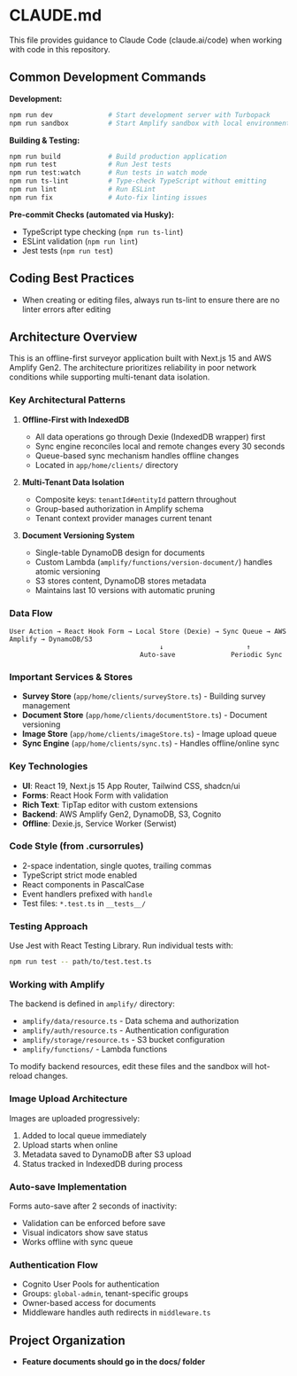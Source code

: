 # CLAUDE.md

This file provides guidance to Claude Code (claude.ai/code) when working with code in this repository.

## Common Development Commands

**Development:**
```bash
npm run dev              # Start development server with Turbopack
npm run sandbox          # Start Amplify sandbox with local environment
```

**Building & Testing:**
```bash
npm run build            # Build production application
npm run test             # Run Jest tests
npm run test:watch       # Run tests in watch mode
npm run ts-lint          # Type-check TypeScript without emitting
npm run lint             # Run ESLint
npm run fix              # Auto-fix linting issues
```

**Pre-commit Checks (automated via Husky):**
- TypeScript type checking (`npm run ts-lint`)
- ESLint validation (`npm run lint`)
- Jest tests (`npm run test`)

## Coding Best Practices

- When creating or editing files, always run ts-lint to ensure there are no linter errors after editing

## Architecture Overview

This is an offline-first surveyor application built with Next.js 15 and AWS Amplify Gen2. The architecture prioritizes reliability in poor network conditions while supporting multi-tenant data isolation.

### Key Architectural Patterns

1. **Offline-First with IndexedDB**
   - All data operations go through Dexie (IndexedDB wrapper) first
   - Sync engine reconciles local and remote changes every 30 seconds
   - Queue-based sync mechanism handles offline changes
   - Located in `app/home/clients/` directory

2. **Multi-Tenant Data Isolation**
   - Composite keys: `tenantId#entityId` pattern throughout
   - Group-based authorization in Amplify schema
   - Tenant context provider manages current tenant

3. **Document Versioning System**
   - Single-table DynamoDB design for documents
   - Custom Lambda (`amplify/functions/version-document/`) handles atomic versioning
   - S3 stores content, DynamoDB stores metadata
   - Maintains last 10 versions with automatic pruning

### Data Flow

```
User Action → React Hook Form → Local Store (Dexie) → Sync Queue → AWS Amplify → DynamoDB/S3
                                      ↓                     ↑
                                 Auto-save              Periodic Sync
```

### Important Services & Stores

- **Survey Store** (`app/home/clients/surveyStore.ts`) - Building survey management
- **Document Store** (`app/home/clients/documentStore.ts`) - Document versioning
- **Image Store** (`app/home/clients/imageStore.ts`) - Image upload queue
- **Sync Engine** (`app/home/clients/sync.ts`) - Handles offline/online sync

### Key Technologies

- **UI**: React 19, Next.js 15 App Router, Tailwind CSS, shadcn/ui
- **Forms**: React Hook Form with validation
- **Rich Text**: TipTap editor with custom extensions
- **Backend**: AWS Amplify Gen2, DynamoDB, S3, Cognito
- **Offline**: Dexie.js, Service Worker (Serwist)

### Code Style (from .cursorrules)

- 2-space indentation, single quotes, trailing commas
- TypeScript strict mode enabled
- React components in PascalCase
- Event handlers prefixed with `handle`
- Test files: `*.test.ts` in `__tests__/`

### Testing Approach

Use Jest with React Testing Library. Run individual tests with:
```bash
npm run test -- path/to/test.test.ts
```

### Working with Amplify

The backend is defined in `amplify/` directory:
- `amplify/data/resource.ts` - Data schema and authorization
- `amplify/auth/resource.ts` - Authentication configuration
- `amplify/storage/resource.ts` - S3 bucket configuration
- `amplify/functions/` - Lambda functions

To modify backend resources, edit these files and the sandbox will hot-reload changes.

### Image Upload Architecture

Images are uploaded progressively:
1. Added to local queue immediately
2. Upload starts when online
3. Metadata saved to DynamoDB after S3 upload
4. Status tracked in IndexedDB during process

### Auto-save Implementation

Forms auto-save after 2 seconds of inactivity:
- Validation can be enforced before save
- Visual indicators show save status
- Works offline with sync queue

### Authentication Flow

- Cognito User Pools for authentication
- Groups: `global-admin`, tenant-specific groups
- Owner-based access for documents
- Middleware handles auth redirects in `middleware.ts`

## Project Organization

- **Feature documents should go in the docs/ folder**